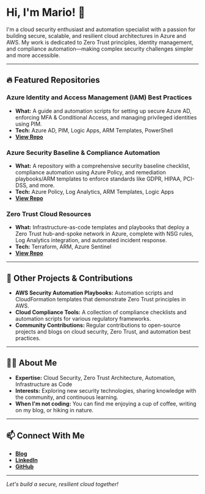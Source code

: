 # Hi, I'm Mario! 👋

I'm a cloud security enthusiast and automation specialist with a passion for building secure, scalable, and resilient cloud architectures in Azure and AWS. My work is dedicated to Zero Trust principles, identity management, and compliance automation—making complex security challenges simpler and more accessible.

---

## 🔥 Featured Repositories

### Azure Identity and Access Management (IAM) Best Practices
- **What:** A guide and automation scripts for setting up secure Azure AD, enforcing MFA & Conditional Access, and managing privileged identities using PIM.
- **Tech:** Azure AD, PIM, Logic Apps, ARM Templates, PowerShell
- **[View Repo](https://github.com/mhartson310/Azure-Identity-and-Access-Management-IAM-Best-Practices)**

### Azure Security Baseline & Compliance Automation
- **What:** A repository with a comprehensive security baseline checklist, compliance automation using Azure Policy, and remediation playbooks/ARM templates to enforce standards like GDPR, HIPAA, PCI-DSS, and more.
- **Tech:** Azure Policy, Log Analytics, ARM Templates, Logic Apps
- **[View Repo](https://github.com/mhartson310/azure-security-baseline-compliance-automation)**

### Zero Trust Cloud Resources
- **What:** Infrastructure-as-code templates and playbooks that deploy a Zero Trust hub-and-spoke network in Azure, complete with NSG rules, Log Analytics integration, and automated incident response.
- **Tech:** Terraform, ARM, Azure Sentinel
- **[View Repo](https://github.com/mhartson310/zero-trust-cloud-resources)**

---

## 🚀 Other Projects & Contributions

- **AWS Security Automation Playbooks:** Automation scripts and CloudFormation templates that demonstrate Zero Trust principles in AWS.
- **Cloud Compliance Tools:** A collection of compliance checklists and automation scripts for various regulatory frameworks.
- **Community Contributions:** Regular contributions to open-source projects and blogs on cloud security, Zero Trust, and automation best practices.

---

## 👨‍💻 About Me

- **Expertise:** Cloud Security, Zero Trust Architecture, Automation, Infrastructure as Code
- **Interests:** Exploring new security technologies, sharing knowledge with the community, and continuous learning.
- **When I'm not coding:** You can find me enjoying a cup of coffee, writing on my blog, or hiking in nature.

---

## 📫 Connect With Me

- **[Blog](https://mhartson.com/blog)**
- **[LinkedIn](https://linkedin.com/in/mariohartson)**
- **[GitHub](https://github.com/mhartson310)**

---

*Let's build a secure, resilient cloud together!*

